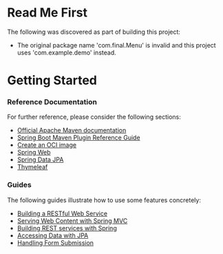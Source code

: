 # Read Me First
The following was discovered as part of building this project:

* The original package name 'com.final.Menu' is invalid and this project uses 'com.example.demo' instead.

# Getting Started

### Reference Documentation
For further reference, please consider the following sections:

* [Official Apache Maven documentation](https://maven.apache.org/guides/index.html)
* [Spring Boot Maven Plugin Reference Guide](https://docs.spring.io/spring-boot/docs/3.2.0/maven-plugin/reference/html/)
* [Create an OCI image](https://docs.spring.io/spring-boot/docs/3.2.0/maven-plugin/reference/html/#build-image)
* [Spring Web](https://docs.spring.io/spring-boot/docs/3.2.0/reference/htmlsingle/index.html#web)
* [Spring Data JPA](https://docs.spring.io/spring-boot/docs/3.2.0/reference/htmlsingle/index.html#data.sql.jpa-and-spring-data)
* [Thymeleaf](https://docs.spring.io/spring-boot/docs/3.2.0/reference/htmlsingle/index.html#web.servlet.spring-mvc.template-engines)

### Guides
The following guides illustrate how to use some features concretely:

* [Building a RESTful Web Service](https://spring.io/guides/gs/rest-service/)
* [Serving Web Content with Spring MVC](https://spring.io/guides/gs/serving-web-content/)
* [Building REST services with Spring](https://spring.io/guides/tutorials/rest/)
* [Accessing Data with JPA](https://spring.io/guides/gs/accessing-data-jpa/)
* [Handling Form Submission](https://spring.io/guides/gs/handling-form-submission/)

